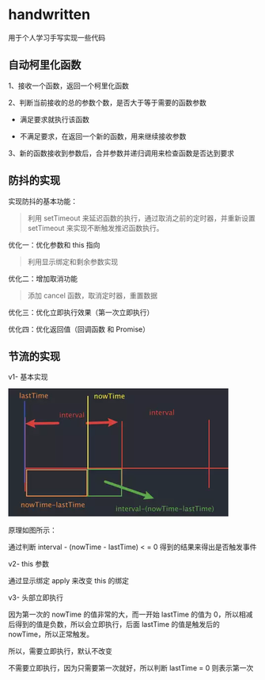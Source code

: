 # handwritten

用于个人学习手写实现一些代码

## 自动柯里化函数

1、接收一个函数，返回一个柯里化函数

2、判断当前接收的总的参数个数，是否大于等于需要的函数参数

- 满足要求就执行该函数

- 不满足要求，在返回一个新的函数，用来继续接收参数

3、新的函数接收到参数后，合并参数并递归调用来检查函数是否达到要求

## 防抖的实现

实现防抖的基本功能：

> 利用 setTimeout 来延迟函数的执行，通过取消之前的定时器，并重新设置 setTimeout 来实现不断触发推迟函数执行。

优化一：优化参数和 this 指向

> 利用显示绑定和剩余参数实现

优化二：增加取消功能

> 添加 cancel 函数，取消定时器，重置数据

优化三：优化立即执行效果（第一次立即执行）

优化四：优化返回值（回调函数 和 Promise）

## 节流的实现

v1- 基本实现

![1655109716816.png](image/README/1655109716816.png)

原理如图所示：

通过判断 interval - (nowTime - lastTime) < = 0 得到的结果来得出是否触发事件

v2- this 参数

通过显示绑定 apply 来改变 this 的绑定

v3- 头部立即执行

因为第一次的 nowTime 的值非常的大，而一开始 lastTime 的值为 0，所以相减后得到的值是负数，所以会立即执行，后面 lastTime 的值是触发后的 nowTime，所以正常触发。

所以，需要立即执行，默认不改变

不需要立即执行，因为只需要第一次就好，所以判断 lastTime = 0 则表示第一次
